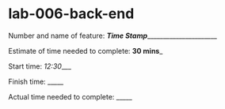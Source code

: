 # lab-006-back-end
Number and name of feature: _____Time Stamp___________________________

Estimate of time needed to complete: __30 mins___

Start time: _12:30____

Finish time: _____

Actual time needed to complete: _____